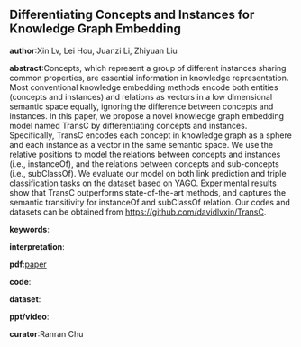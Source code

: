 ## Differentiating Concepts and Instances for Knowledge Graph Embedding

**author**:Xin Lv, Lei Hou, Juanzi Li, Zhiyuan Liu

**abstract**:Concepts, which represent a group of different instances sharing common properties, are essential information in knowledge representation. Most conventional knowledge embedding methods encode both entities (concepts and instances) and relations as vectors in a low dimensional semantic space equally, ignoring the difference between concepts and instances. In this paper, we propose a novel knowledge graph embedding model named TransC by differentiating concepts and instances. Specifically, TransC encodes each concept in knowledge graph as a sphere and each instance as a vector in the same semantic space. We use the relative positions to model the relations between concepts and instances (i.e., instanceOf), and the relations between concepts and sub-concepts (i.e.,
subClassOf). We evaluate our model on both link prediction and triple classification tasks on the dataset based on YAGO. Experimental results show that TransC outperforms state-of-the-art methods, and captures the semantic transitivity for instanceOf
and subClassOf relation. Our codes and datasets can be obtained from https://github.com/davidlvxin/TransC.

**keywords**:

**interpretation**:

**pdf**:[paper](https://www.aclweb.org/anthology/D18-1222.pdf)

**code**:

**dataset**:

**ppt/video**:

**curator**:Ranran Chu